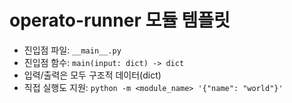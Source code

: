 # operato-runner 모듈 템플릿

- 진입점 파일: `__main__.py`
- 진입점 함수: `main(input: dict) -> dict`
- 입력/출력은 모두 구조적 데이터(dict)
- 직접 실행도 지원: `python -m <module_name> '{"name": "world"}'`
